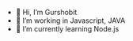 - 👋 Hi, I’m Gurshobit
- 👀 I’m working in Javascript, JAVA
- 🌱 I’m currently learning Node.js

<!---
gurshobit2009/gurshobit2009 is a ✨ special ✨ repository because its `README.md` (this file) appears on your GitHub profile.
You can click the Preview link to take a look at your changes.
--->
